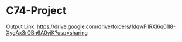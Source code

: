# C74-Project

Output Link: https://drive.google.com/drive/folders/1dqwFllRXl6q01I8-XygAx3rOBn6A0yiK?usp=sharing
